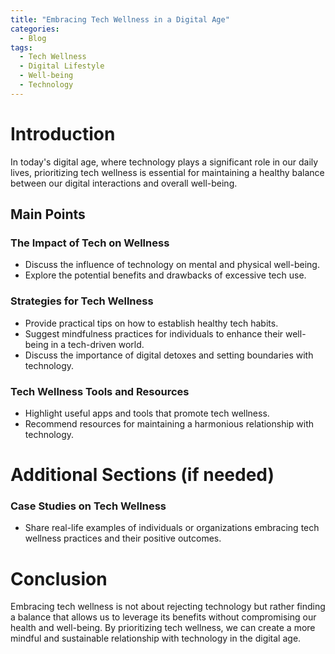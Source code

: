 ```yaml
---
title: "Embracing Tech Wellness in a Digital Age"
categories:
  - Blog
tags:
  - Tech Wellness
  - Digital Lifestyle
  - Well-being
  - Technology
---
```


# Introduction
In today's digital age, where technology plays a significant role in our daily lives, prioritizing tech wellness is essential for maintaining a healthy balance between our digital interactions and overall well-being.

## Main Points
### The Impact of Tech on Wellness
- Discuss the influence of technology on mental and physical well-being.
- Explore the potential benefits and drawbacks of excessive tech use.

### Strategies for Tech Wellness
- Provide practical tips on how to establish healthy tech habits.
- Suggest mindfulness practices for individuals to enhance their well-being in a tech-driven world.
- Discuss the importance of digital detoxes and setting boundaries with technology.

### Tech Wellness Tools and Resources
- Highlight useful apps and tools that promote tech wellness.
- Recommend resources for maintaining a harmonious relationship with technology.

# Additional Sections (if needed)
### Case Studies on Tech Wellness
- Share real-life examples of individuals or organizations embracing tech wellness practices and their positive outcomes.

# Conclusion
Embracing tech wellness is not about rejecting technology but rather finding a balance that allows us to leverage its benefits without compromising our health and well-being. By prioritizing tech wellness, we can create a more mindful and sustainable relationship with technology in the digital age.
